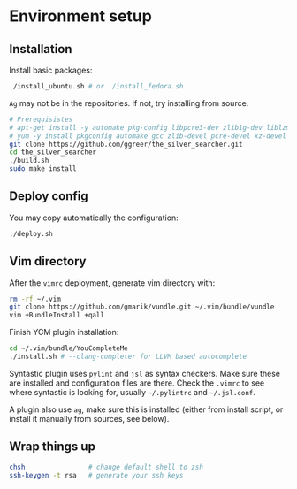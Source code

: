 Environment setup
=================

Installation
------------
Install basic packages:
```bash
./install_ubuntu.sh # or ./install_fedora.sh
```
`Ag` may not be in the repositories. If not, try installing from source.
```bash
# Prerequisistes
# apt-get install -y automake pkg-config libpcre3-dev zlib1g-dev liblzma-dev
# yum -y install pkgconfig automake gcc zlib-devel pcre-devel xz-devel
git clone https://github.com/ggreer/the_silver_searcher.git
cd the_silver_searcher
./build.sh
sudo make install
```

Deploy config
-------------
You may copy automatically the configuration:
```bash
./deploy.sh
```

Vim directory
-------------
After the `vimrc` deployment, generate vim directory with:
```bash
rm -rf ~/.vim
git clone https://github.com/gmarik/vundle.git ~/.vim/bundle/vundle
vim +BundleInstall +qall
```
Finish YCM plugin installation:
```bash
cd ~/.vim/bundle/YouCompleteMe
./install.sh # --clang-completer for LLVM based autocomplete
```
Syntastic plugin uses `pylint` and `jsl` as syntax checkers. Make sure these are
installed and configuration files are there. Check the `.vimrc` to see
where syntastic is looking for, usually `~/.pylintrc` and `~/.jsl.conf`.

A plugin also use `ag`, make sure this is installed (either from install script,
or install it manually from sources, see below).

Wrap things up
--------------

```bash
chsh                # change default shell to zsh
ssh-keygen -t rsa   # generate your ssh keys
```

